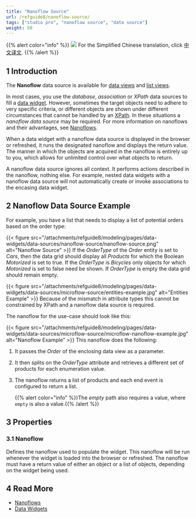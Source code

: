 ```yaml
---
title: "Nanoflow Source"
url: /refguide8/nanoflow-source/
tags: ["studio pro", "nanoflow source", "data source"]
weight: 50
---
```


{{% alert color="info" %}}
<img src="/attachments/china.png" class="d-inline-block" /> For the Simplified Chinese translation, click [中文译文](https://cdn.mendix.tencent-cloud.com/documentation/refguide8/nanoflow-source.pdf).
{{% /alert %}}

## 1 Introduction

The **Nanoflow** data source is available for [data views](/refguide8/data-view/) and [list views](/refguide8/list-view/). 

In most cases, you use the *database*, *association* or *XPath* data sources to fill a [data widget](/refguide8/data-widgets/). However, sometimes the target objects need to adhere to very specific criteria, or different objects are shown under different circumstances that cannot be handled by an [XPath](/refguide8/xpath-constraints/). In these situations a *nanoflow data source* may be required. For more information on nanoflows and their advantages, see [Nanoflows](/refguide8/nanoflows/).

When a data widget with a nanoflow data source is displayed in the browser or refreshed, it runs the designated nanoflow and displays the return value. The manner in which the objects are acquired in the nanoflow is entirely up to you, which allows for unlimited control over what objects to return.

A nanoflow data source ignores all context. It performs actions described in the nanoflow, nothing else. For example, nested data widgets with a nanoflow data source will not automatically create or invoke associations to the encasing data widget.

## 2 Nanoflow Data Source Example

For example, you have a list that needs to display a list of potential orders based on the order type:

{{< figure src="/attachments/refguide8/modeling/pages/data-widgets/data-sources/nanoflow-source/nanoflow-source.png" alt="Nanoflow Source" >}}
If the *OrderType* of the *Order* entity is set to *Cars*, then the data grid should display all *Products* for which the Boolean *Motorized* is set to true. If the *OrderType* is *Bicycles* only objects for which *Motorized* is set to false need be shown. If *OrderType* is empty the data grid should remain empty.

{{< figure src="/attachments/refguide8/modeling/pages/data-widgets/data-sources/microflow-source/entities-example.jpg" alt="Entities Example" >}}
Because of the mismatch in attribute types this cannot be constrained by XPath and a nanoflow data source is required. 

The nanoflow for the use-case should look like this:

{{< figure src="/attachments/refguide8/modeling/pages/data-widgets/data-sources/microflow-source/microflow-nanoflow-example.jpg" alt="Nanoflow Example" >}}
This nanoflow does the following:

1. It passes the *Order* of the enclosing data view as a parameter. 
2. It then splits on the *OrderType* attribute and retrieves a different set of products for each enumeration value. 
3. The nanoflow returns a list of products and each end event is configured to return a list. 

    {{% alert color="info" %}}The *empty* path also requires a value, where `empty` is also a value.{{% /alert %}}

## 3 Properties

### 3.1 Nanoflow

Defines the nanoflow used to populate the widget. This nanoflow will be run whenever the widget is loaded into the browser or refreshed. The nanoflow must have a return value of either an object or a list of objects, depending on the widget being used.

## 4 Read More

* [Nanoflows](/refguide8/nanoflows/)
* [Data Widgets](/refguide8/data-widgets/)
